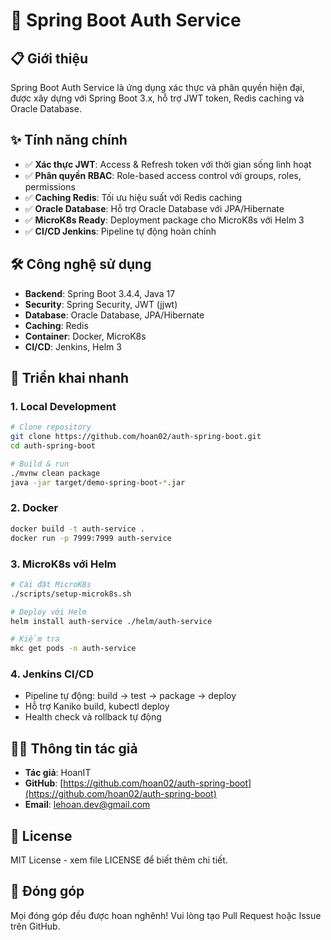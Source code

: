 # 🔐 Spring Boot Auth Service

## 📋 Giới thiệu
Spring Boot Auth Service là ứng dụng xác thực và phân quyền hiện đại, được xây dựng với Spring Boot 3.x, hỗ trợ JWT token, Redis caching và Oracle Database.

## ✨ Tính năng chính
- ✅ **Xác thực JWT**: Access & Refresh token với thời gian sống linh hoạt
- ✅ **Phân quyền RBAC**: Role-based access control với groups, roles, permissions
- ✅ **Caching Redis**: Tối ưu hiệu suất với Redis caching
- ✅ **Oracle Database**: Hỗ trợ Oracle Database với JPA/Hibernate
- ✅ **MicroK8s Ready**: Deployment package cho MicroK8s với Helm 3
- ✅ **CI/CD Jenkins**: Pipeline tự động hoàn chỉnh

## 🛠️ Công nghệ sử dụng
- **Backend**: Spring Boot 3.4.4, Java 17
- **Security**: Spring Security, JWT (jjwt)
- **Database**: Oracle Database, JPA/Hibernate
- **Caching**: Redis
- **Container**: Docker, MicroK8s
- **CI/CD**: Jenkins, Helm 3

## 🚀 Triển khai nhanh

### 1. Local Development
```bash
# Clone repository
git clone https://github.com/hoan02/auth-spring-boot.git
cd auth-spring-boot

# Build & run
./mvnw clean package
java -jar target/demo-spring-boot-*.jar
```

### 2. Docker
```bash
docker build -t auth-service .
docker run -p 7999:7999 auth-service
```

### 3. MicroK8s với Helm
```bash
# Cài đặt MicroK8s
./scripts/setup-microk8s.sh

# Deploy với Helm
helm install auth-service ./helm/auth-service

# Kiểm tra
mkc get pods -n auth-service
```

### 4. Jenkins CI/CD
- Pipeline tự động: build → test → package → deploy
- Hỗ trợ Kaniko build, kubectl deploy
- Health check và rollback tự động

## 👨‍💻 Thông tin tác giả
- **Tác giả**: HoanIT
- **GitHub**: [https://github.com/hoan02/auth-spring-boot](https://github.com/hoan02/auth-spring-boot)
- **Email**: lehoan.dev@gmail.com

## 📄 License
MIT License - xem file LICENSE để biết thêm chi tiết.

## 🤝 Đóng góp
Mọi đóng góp đều được hoan nghênh! Vui lòng tạo Pull Request hoặc Issue trên GitHub.
